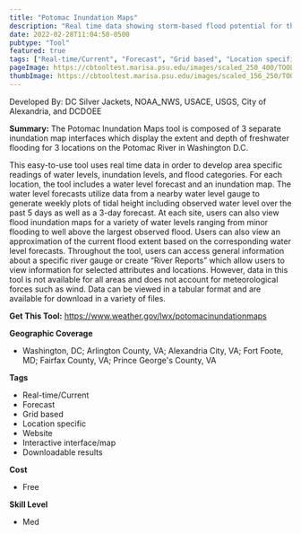 ```yaml
---
title: "Potomac Inundation Maps"
description: "Real time data showing storm-based flood potential for the Potomac and Anacostia Rivers around the DC area"
date: 2022-02-28T11:04:50-0500
pubtype: "Tool"
featured: true
tags: ["Real-time/Current", "Forecast", "Grid based", "Location specific", "Website", "Interactive interface/map", "Downloadable results"]
pageImage: https://cbtooltest.marisa.psu.edu/images/scaled_250_400/TOOLID_53.0_ScreenCapture-1.png
thumbImage: https://cbtooltest.marisa.psu.edu/images/scaled_156_250/TOOLID_53.0_ScreenCapture-1.png
---
```

Developed By: DC Silver Jackets, NOAA_NWS, USACE, USGS, City of Alexandria, and DCDOEE

**Summary:** The Potomac Inundation Maps tool is composed of 3 separate inundation map interfaces which display the extent and depth of freshwater flooding for 3 locations on the Potomac River in Washington D.C. 

This easy-to-use tool uses real time data in order to develop area specific readings of water levels, inundation levels, and flood categories. For each location, the tool includes a water level forecast and an inundation map. The water level forecasts utilize data from a nearby water level gauge to generate weekly plots of tidal height including observed water level over the past 5 days as well as a 3-day forecast. At each site, users can also view flood inundation maps for a variety of water levels ranging from minor flooding to well above the largest observed flood. Users can also view an approximation of the current flood extent based on the corresponding water level forecasts. Throughout the tool, users can access general information about a specific river gauge or create “River Reports” which allow users to view information for selected attributes and locations. However, data in this tool is not available for all areas and does not account for meteorological forces such as wind. Data can be viewed in a tabular format and are available for download in a variety of files.  

__**Get This Tool:**__ https://www.weather.gov/lwx/potomacinundationmaps

__**Geographic Coverage**__
- Washington, DC; Arlington County, VA; Alexandria City, VA; Fort Foote, MD; Fairfax County, VA; Prince George's County, VA

__**Tags**__
-  Real-time/Current
-  Forecast
-  Grid based
-  Location specific
-  Website
-  Interactive interface/map
-  Downloadable results

__**Cost**__
- Free

__**Skill Level**__
- Med
